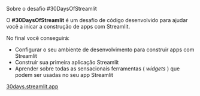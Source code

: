 Sobre o desafio #30DaysOfStreamlit

O **#30DaysOfStreamlit** é um desafio de código desenvolvido para ajudar você a inicar a construção de apps com Streamlit.

No final você conseguirá:

* Configurar o seu ambiente de desenvolvimento para construir apps com Streamlit
* Construir sua primeira aplicação Streamlit
* Aprender sobre todas as sensacionais ferramentas ( *widgets* ) que podem ser usadas no seu app Streamlit

[30days.streamlit.app](https://30days.streamlit.app)
